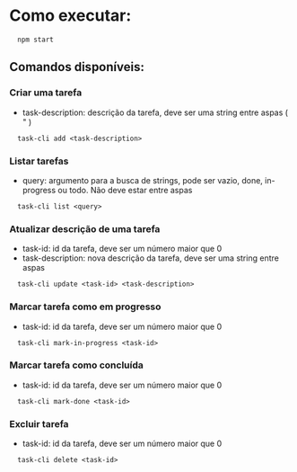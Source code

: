 # Como executar:
```
  npm start
```

## Comandos disponíveis:

### Criar uma tarefa

- task-description: descrição da tarefa, deve ser uma string entre aspas ( " )

```
  task-cli add <task-description>
```

### Listar tarefas

- query: argumento para a busca de strings, pode ser vazio, done, in-progress ou todo. Não deve estar entre aspas

```
  task-cli list <query>
```

### Atualizar descrição de uma tarefa

- task-id: id da tarefa, deve ser um número maior que 0
- task-description: nova descrição da tarefa, deve ser uma string entre aspas
```
  task-cli update <task-id> <task-description>
```
### Marcar tarefa como em progresso

- task-id: id da tarefa, deve ser um número maior que 0

```
  task-cli mark-in-progress <task-id>
```

### Marcar tarefa como concluída

- task-id: id da tarefa, deve ser um número maior que 0

```
  task-cli mark-done <task-id>
```

### Excluir tarefa

- task-id: id da tarefa, deve ser um número maior que 0

```
  task-cli delete <task-id>
```
